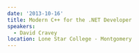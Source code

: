 ```yaml
---
date: '2013-10-16'
title: Modern C++ for the .NET Developer
speakers:
  - David Cravey
location: Lone Star College - Montgomery
---
```

